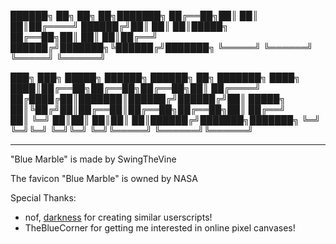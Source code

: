 ██████╗ ██╗     ██╗   ██╗███████╗
██╔══██╗██║     ██║   ██║██╔════╝
██████╔╝██║     ██║   ██║█████╗  
██╔══██╗██║     ██║   ██║██╔══╝  
██████╔╝███████╗╚██████╔╝███████╗
╚═════╝ ╚══════╝ ╚═════╝ ╚══════╝


███╗   ███╗ █████╗ ██████╗ ██████╗ ██╗     ███████╗
████╗ ████║██╔══██╗██╔══██╗██╔══██╗██║     ██╔════╝
██╔████╔██║███████║██████╔╝██████╔╝██║     █████╗  
██║╚██╔╝██║██╔══██║██╔══██╗██╔══██╗██║     ██╔══╝  
██║ ╚═╝ ██║██║  ██║██║  ██║██████╔╝███████╗███████╗
╚═╝     ╚═╝╚═╝  ╚═╝╚═╝  ╚═╝╚═════╝ ╚══════╝╚══════╝


---------------------------------------------------

"Blue Marble" is made by SwingTheVine

The favicon "Blue Marble" is owned by NASA

Special Thanks:
* nof, [darkness](https://github.com/TouchedByDarkness) for creating similar userscripts!
* TheBlueCorner for getting me interested in online pixel canvases!